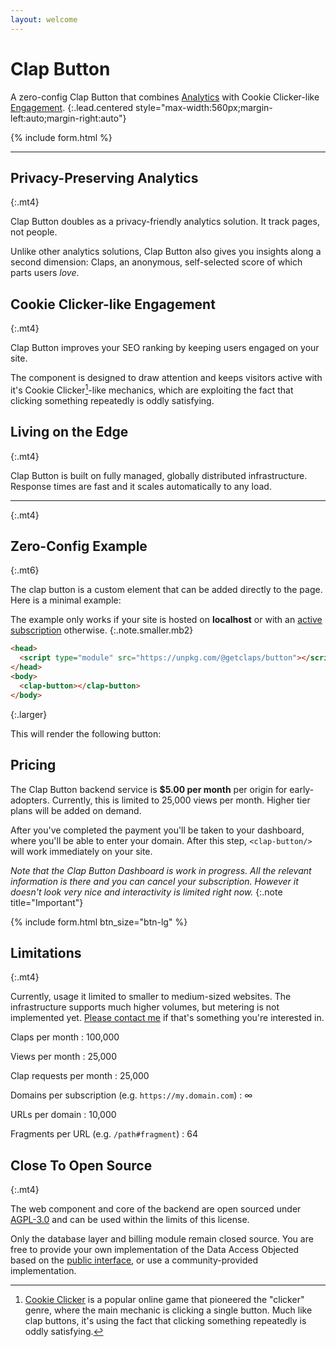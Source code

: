 ```yaml
---
layout: welcome
---
```


# Clap Button

<clap-button id="app-button"></clap-button>

A zero-config Clap Button that combines [Analytics](#privacy-preserving-analytics) with Cookie Clicker-like [Engagement](#cookie-clicker-like-engagement).
{:.lead.centered style="max-width:560px;margin-left:auto;margin-right:auto"}

{% include form.html %}

<!-- * Table of Contents
{:toc .large-only} -->

***

## Privacy-Preserving Analytics
{:.mt4}

<clap-button url="#gdpr-compliant-analytics" text-placement="bottom" nowave></clap-button>

Clap Button doubles as a privacy-friendly analytics solution. 
It track pages, not people.

Unlike other analytics solutions, Clap Button also gives you insights along a second dimension: 
Claps, an anonymous, self-selected score of which parts users _love_.


<!-- ## Built-In Spam Protection
{:.mt4}

<clap-button url="#built-in-spam-protection" text-placement="bottom" nowave></clap-button>

Clap button uses a simple _Proof of Work_ algorithm to add an additional barrier to automated scripts attempting to manipulate your clap scores. -->

## Cookie Clicker-like Engagement
{:.mt4}

<clap-button url="#improve-seo-ranking" text-placement="bottom" nowave></clap-button>

Clap Button improves your SEO ranking by keeping users engaged on your site. 

The component is designed to draw attention and keeps visitors active with it's Cookie Clicker[^1]-like mechanics,
which are exploiting the fact that clicking something repeatedly is oddly satisfying.


## Living on the Edge
{:.mt4}

<clap-button url="#living-on-the-edge" text-placement="bottom" nowave></clap-button>

Clap Button is built on fully managed, globally distributed infrastructure. 
Response times are fast and it scales automatically to any load. 

***
{:.mt4}

## Zero-Config Example
{:.mt6}

<clap-button url="#zero-config-example" text-placement="bottom" nowave></clap-button>

The clap button is a custom element that can be added directly to the page. Here is a minimal example:

The example only works if your site is hosted on __localhost__ or with an [active subscription](#pricing) otherwise.
{:.note.smaller.mb2}

```html
<head>
  <script type="module" src="https://unpkg.com/@getclaps/button"></script>
</head>
<body>
  <clap-button></clap-button>
</body>
```
{:.larger}

This will render the following button:

<clap-button></clap-button>

## Pricing

<clap-button url="#pricing" text-placement="bottom" nowave></clap-button>

The Clap Button backend service is __$5.00 per month__ per origin for early-adopters. 
Currently, this is limited to 25,000 views per month. Higher tier plans will be added on demand.

After you've completed the payment you'll be taken to your dashboard, where you'll be able to enter your domain. 
After this step, `<clap-button/>` will work immediately on your site. 

_Note that the Clap Button Dashboard is work in progress._
_All the relevant information is there and you can cancel your subscription._
_However it doesn't look very nice and interactivity is limited right now._
{:.note title="Important"} 

{% include form.html btn_size="btn-lg" %}


## Limitations
{:.mt4}

<clap-button url="#limitations" text-placement="bottom" nowave></clap-button>

Currently, usage it limited to smaller to medium-sized websites. 
The infrastructure supports much higher volumes, but metering is not implemented yet. 
[Please contact me](mailto:getclaps@qwtel.com) if that's something you're interested in.

<!-- Don't feel like typing an email to a human? [Subscribe to our newsletter](#subscribe) instead and get informed when high-volume plans arrive.
{:.note.smaller.mb2 title="Hey there!"} -->

Claps per month
: 100,000

Views per month
: 25,000

Clap requests per month
: 25,000

Domains per subscription (e.g. `https://my.domain.com`)
: ∞

URLs per domain
: 10,000

Fragments per URL (e.g. `/path#fragment`)
: 64


## Close To Open Source
{:.mt4}

<clap-button url="#close-to-open-source" text-placement="bottom" nowave></clap-button>

The web component and core of the backend are open sourced under [AGPL-3.0](licenses/AGPL-3.0.md) and can be used within the limits of this license.

Only the database layer and billing module remain closed source. You are free to provide your own implementation of the Data Access Objected based on the [public interface](https://github.com/getclaps/worker/blob/master/src/dao.ts), or use a community-provided implementation.

<!-- ## Config Example
{:.mt4}

Zero-Config doesn't mean no config is possible: Make it your own with the following options:

```html
<clap-button 
  url="#config-example" 
  text-placement="bottom" 
  style="--clap-button-color: gray"
  nowave 
></clap-button>
```
{:.larger}

<clap-button url="#config-example" text-placement="bottom" nowave style="--clap-button-color: gray"></clap-button> -->



[^1]: [Cookie Clicker](http://orteil.dashnet.org/cookieclicker/) is a popular online game that pioneered the "clicker" genre, where the main mechanic is clicking a single button. Much like clap buttons, it's using the fact that clicking something repeatedly is oddly satisfying.

[^2]: Note that claps will be deleted after 24 hours when they are hosted on localhost.


<style>
.page { position: relative }
.page > header > h1 + .hr { 
  display: none; 
}

.mt6 { margin-top: 6rem }
.mb2 { margin-bottom: 1.5rem }

clap-button {
  --clap-button-color: var(--accent-color);
}

h2 + clap-button[url^="#"] {
  margin: 0;
  width: 3rem;
  height: 3rem;
  position: absolute;
  left: -5rem;
  margin-top: -3rem;
  font-size: smaller;
  color: var(--gray-text);
  --clap-button-color: var(--menu-text);
}

.page > header > h1 { 
  width: 100%!important;
  font-size: 5rem;
  text-align: center;
  width: 100%!important;
}

#app-button {
  width:10rem;
  height:10rem;
  margin: 5rem auto;
  font-size: 1.5rem;
}

.larger { font-size: larger; }
.smaller { font-size: smaller; }
/* h2, h3, h4, h5, h6 { text-align: center; } */

</style>
